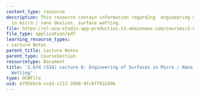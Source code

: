 ```yaml
---
content_type: resource
description: This resource contain information regarding  engineering of surfaces
  in micro / nano devices, surface wetting.
file: https://ol-ocw-studio-app-production.s3.amazonaws.com/courses/2-674-micro-nano-engineering-laboratory-spring-2016/679565c9cc41c21139999fc6ff92249b_MIT2_674S16_Lec6Surfaces.pdf
file_type: application/pdf
learning_resource_types:
- Lecture Notes
parent_title: Lecture Notes
parent_type: CourseSection
resourcetype: Document
title: '2.674 (S16) Lecture 6: Engineering of Surfaces in Micro / Nano Devices, Surface
  Wetting'
type: OCWFile
uid: 679565c9-cc41-c211-3999-9fc6ff92249b
---
```

